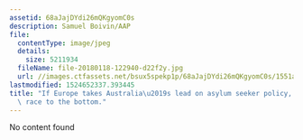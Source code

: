 ```yaml
---
assetid: 68aJajDYdi26mQKgyomC0s
description: Samuel Boivin/AAP
file:
  contentType: image/jpeg
  details:
    size: 5211934
  fileName: file-20180118-122940-d22f2y.jpg
  url: //images.ctfassets.net/bsux5spekp1p/68aJajDYdi26mQKgyomC0s/1551a6b535f4db7407b4ab91d3f54a17/file-20180118-122940-d22f2y.jpg
lastmodified: 1524652337.393445
title: "If Europe takes Australia\u2019s lead on asylum seeker policy, it\u2019s a\
  \ race to the bottom."
---
```

No content found